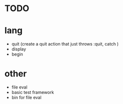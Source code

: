 # TODO

# lang

- quit (create a quit action that just throws :quit, catch )
- display
- begin

# other

- file eval
- basic test framework
- bin for file eval
